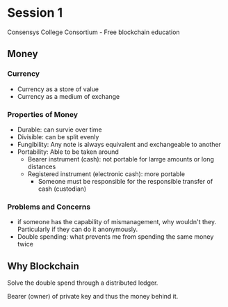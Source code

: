 # Session 1

Consensys College Consortium - Free blockchain education



## Money



### Currency

- Currency as a store of value
- Currency as a medium of exchange



### Properties of Money 

- Durable: can survie over time
- Divisible: can be split evenly
- Fungibility: Any note is always equivalent and exchangeable to another
- Portability: Able to be taken around
  - Bearer instrument (cash): not portable for larrge amounts or long distances
  - Registered instrument (electronic cash): more portable
    - Someone must be responsible for the responsible transfer of cash (custodian)



### Problems and Concerns

- if someone has the capability of mismanagement, why wouldn't they. Particularly if they can do it anonymously.
- Double spending: what prevents me from spending the same money twice





## Why Blockchain

Solve the double spend through a distributed ledger.

Bearer (owner) of private key and thus the money behind it.